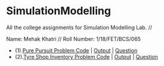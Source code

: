 # SimulationModelling

All the college assignments for Simulation Modelling Lab. //

Name: Mehak Khatri //
Roll Number: 1/18/FET/BCS/065


- (1).[Pure Pursuit Problem Code](1-PurePursuitProblem/PurePursuitProblem.cpp) | [Output](1-PurePursuitProblem/program1output.JPG) | [Question](1-PurePursuitProblem/Assignment-1.pdf)
- (2).[Tyre Shop Inventory Problem Code](2-TyreShopInventoryProblem/TyreShopInventoryProblem.cpp) | [Output](2-TyreShopInventoryProblem/program2output.JPG) | [Question](2-TyreShopInventoryProblem/Assignment-2.pdf)  